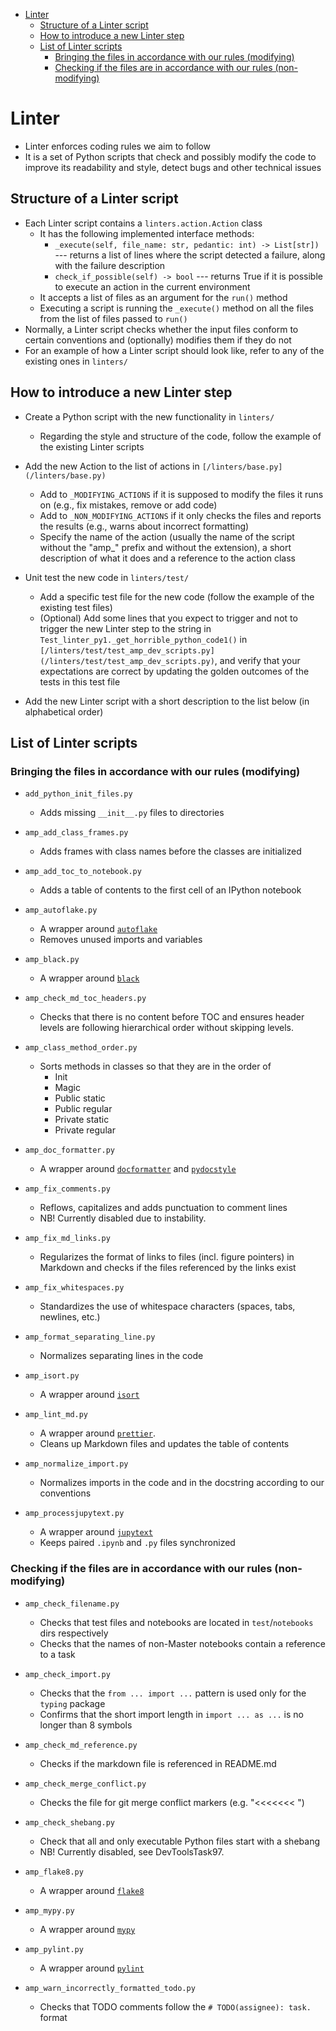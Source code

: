 <!-- toc -->

- [Linter](#linter)
  * [Structure of a Linter script](#structure-of-a-linter-script)
  * [How to introduce a new Linter step](#how-to-introduce-a-new-linter-step)
  * [List of Linter scripts](#list-of-linter-scripts)
    + [Bringing the files in accordance with our rules (modifying)](#bringing-the-files-in-accordance-with-our-rules-modifying)
    + [Checking if the files are in accordance with our rules (non-modifying)](#checking-if-the-files-are-in-accordance-with-our-rules-non-modifying)

<!-- tocstop -->

# Linter

- Linter enforces coding rules we aim to follow
- It is a set of Python scripts that check and possibly modify the code to
  improve its readability and style, detect bugs and other technical issues

## Structure of a Linter script

- Each Linter script contains a `linters.action.Action` class
  - It has the following implemented interface methods:
    - `_execute(self, file_name: str, pedantic: int) -> List[str])` --- returns
      a list of lines where the script detected a failure, along with the
      failure description
    - `check_if_possible(self) -> bool` --- returns True if it is possible to
      execute an action in the current environment
  - It accepts a list of files as an argument for the `run()` method
  - Executing a script is running the `_execute()` method on all the files from
    the list of files passed to `run()`
- Normally, a Linter script checks whether the input files conform to certain
  conventions and (optionally) modifies them if they do not
- For an example of how a Linter script should look like, refer to any of the
  existing ones in `linters/`

## How to introduce a new Linter step

- Create a Python script with the new functionality in `linters/`
  - Regarding the style and structure of the code, follow the example of the
    existing Linter scripts

- Add the new Action to the list of actions in
  `[/linters/base.py](/linters/base.py)`
  - Add to `_MODIFYING_ACTIONS` if it is supposed to modify the files it runs on
    (e.g., fix mistakes, remove or add code)
  - Add to `_NON_MODIFYING_ACTIONS` if it only checks the files and reports the
    results (e.g., warns about incorrect formatting)
  - Specify the name of the action (usually the name of the script without the
    "amp\_" prefix and without the extension), a short description of what it
    does and a reference to the action class
- Unit test the new code in `linters/test/`
  - Add a specific test file for the new code (follow the example of the
    existing test files)
  - (Optional) Add some lines that you expect to trigger and not to trigger the
    new Linter step to the string in
    `Test_linter_py1._get_horrible_python_code1()` in
    `[/linters/test/test_amp_dev_scripts.py](/linters/test/test_amp_dev_scripts.py)`,
    and verify that your expectations are correct by updating the golden
    outcomes of the tests in this test file
- Add the new Linter script with a short description to the list below (in
  alphabetical order)

## List of Linter scripts

### Bringing the files in accordance with our rules (modifying)

- `add_python_init_files.py`
  - Adds missing `__init__.py` files to directories

- `amp_add_class_frames.py`
  - Adds frames with class names before the classes are initialized

- `amp_add_toc_to_notebook.py`
  - Adds a table of contents to the first cell of an IPython notebook

- `amp_autoflake.py`
  - A wrapper around [`autoflake`](https://pypi.org/project/autoflake/)
  - Removes unused imports and variables

- `amp_black.py`
  - A wrapper around [`black`](https://black.readthedocs.io)

- `amp_check_md_toc_headers.py`
  - Checks that there is no content before TOC and ensures header levels are
    following hierarchical order without skipping levels.

- `amp_class_method_order.py`
  - Sorts methods in classes so that they are in the order of
    - Init
    - Magic
    - Public static
    - Public regular
    - Private static
    - Private regular

- `amp_doc_formatter.py`
  - A wrapper around [`docformatter`](https://pypi.org/project/docformatter) and
    [`pydocstyle`](http://www.pydocstyle.org)

- `amp_fix_comments.py`
  - Reflows, capitalizes and adds punctuation to comment lines
  - NB! Currently disabled due to instability.

- `amp_fix_md_links.py`
  - Regularizes the format of links to files (incl. figure pointers) in Markdown
    and checks if the files referenced by the links exist

- `amp_fix_whitespaces.py`
  - Standardizes the use of whitespace characters (spaces, tabs, newlines, etc.)

- `amp_format_separating_line.py`
  - Normalizes separating lines in the code

- `amp_isort.py`
  - A wrapper around [`isort`](https://pycqa.github.io/isort/)

- `amp_lint_md.py`
  - A wrapper around [`prettier`](https://prettier.io/).
  - Cleans up Markdown files and updates the table of contents

- `amp_normalize_import.py`
  - Normalizes imports in the code and in the docstring according to our
    conventions

- `amp_processjupytext.py`
  - A wrapper around [`jupytext`](https://jupytext.readthedocs.io)
  - Keeps paired `.ipynb` and `.py` files synchronized

### Checking if the files are in accordance with our rules (non-modifying)

- `amp_check_filename.py`
  - Checks that test files and notebooks are located in `test`/`notebooks` dirs
    respectively
  - Checks that the names of non-Master notebooks contain a reference to a task

- `amp_check_import.py`
  - Checks that the `from ... import ...` pattern is used only for the `typing`
    package
  - Confirms that the short import length in `import ... as ...` is no longer
    than 8 symbols

- `amp_check_md_reference.py`
  - Checks if the markdown file is referenced in README.md

- `amp_check_merge_conflict.py`
  - Checks the file for git merge conflict markers (e.g. "<<<<<<< ")

- `amp_check_shebang.py`
  - Check that all and only executable Python files start with a shebang
  - NB! Currently disabled, see DevToolsTask97.

- `amp_flake8.py`
  - A wrapper around [`flake8`](https://flake8.pycqa.org/en/latest/)

- `amp_mypy.py`
  - A wrapper around [`mypy`](https://mypy.readthedocs.io/en/stable/)

- `amp_pylint.py`
  - A wrapper around [`pylint`](https://www.pylint.org/)

- `amp_warn_incorrectly_formatted_todo.py`
  - Checks that TODO comments follow the `# TODO(assignee): task.` format
